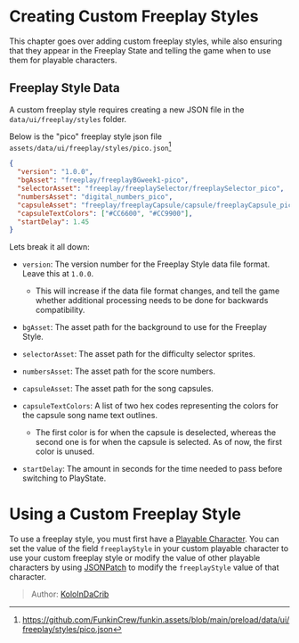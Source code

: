 [tags]: / "intermediate,ui,json"

# Creating Custom Freeplay Styles

This chapter goes over adding custom freeplay styles, while also ensuring that they appear in the Freeplay State and telling the game when to use them for playable characters.

## Freeplay Style Data

A custom freeplay style requires creating a new JSON file in the `data/ui/freeplay/styles` folder.

Below is the "pico" freeplay style json file `assets/data/ui/freeplay/styles/pico.json`[^pico]

```json
{
  "version": "1.0.0",
  "bgAsset": "freeplay/freeplayBGweek1-pico",
  "selectorAsset": "freeplay/freeplaySelector/freeplaySelector_pico",
  "numbersAsset": "digital_numbers_pico",
  "capsuleAsset": "freeplay/freeplayCapsule/capsule/freeplayCapsule_pico",
  "capsuleTextColors": ["#CC6600", "#CC9900"],
  "startDelay": 1.45
}
```

Lets break it all down:

- `version`: The version number for the Freeplay Style data file format. Leave this at `1.0.0`.

    - This will increase if the data file format changes, and tell the game whether additional processing needs to be done for backwards compatibility.
- `bgAsset`: The asset path for the background to use for the Freeplay Style.
- `selectorAsset`: The asset path for the difficulty selector sprites.
- `numbersAsset`: The asset path for the score numbers.
- `capsuleAsset`: The asset path for the song capsules.
- `capsuleTextColors`: A list of two hex codes representing the colors for the capsule song name text outlines.

    - The first color is for when the capsule is deselected, whereas the second one is for when the capsule is selected. As of now, the first color is unused.
- `startDelay`: The amount in seconds for the time needed to pass before switching to PlayState.

# Using a Custom Freeplay Style

To use a freeplay style, you must first have a [Playable Character](1.CustomPlayableCharacters.md). You can set the value of the field `freeplayStyle` in your custom playable character to use your custom freeplay style or modify the value of other playable characters by using [JSONPatch](../Introduction/5.AppendingAndMerge.md#merging) to modify the `freeplayStyle` value of that character. 

[^pico]: <https://github.com/FunkinCrew/funkin.assets/blob/main/preload/data/ui/freeplay/styles/pico.json>

> Author: [KoloInDaCrib](https://github.com/KoloInDaCrib)
